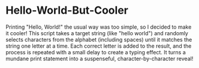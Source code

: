 # Hello-World-But-Cooler
Printing "Hello, World!" the usual way was too simple, so I decided to make it cooler! This script takes a target string (like "hello world") and randomly selects characters from the alphabet (including spaces) until it matches the string one letter at a time. Each correct letter is added to the result, and the process is repeated with a small delay to create a typing effect. It turns a mundane print statement into a suspenseful, character-by-character reveal!
